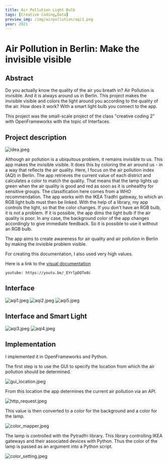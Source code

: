 ```yaml
---
title: Air Pollution Light Bulb
tags: [Creative Coding,Data]
preview_img: /img/airpollution/aqi1.png
year: 2021
---
```


# Air Pollution in Berlin: Make the invisible visible

## Abstract

Do you actually know the quality of the air you breath in? Air Pollution is invisible. And it is always around us in Berlin. This project makes the invisible visible and colors the light around you according to the quality of the air. How does it work? With a smart light bulb you connect to the app. 

This project was the small-scale project of the class "creative coding 2" with OpenFrameworks with the topic of Interfaces.

## Project description

![idea.jpeg](/img/airpollution/idea.jpeg)

Although air pollution is a ubiquitous problem, it remains invisible to us. This app makes the invisible visible. It does this by coloring the air around us - in a way that reflects the air quality. Here, I focus on the air pollution index (AQI) in Berlin. The app retrieves the current value of each district and calculates a color to match the quality. That means that the lamp lights up green when the air quality is good and red as soon as it is unhealthy for sensitive groups. The classification here comes from a WHO recommendation. The app works with the IKEA Tradfri gateway, to which an RGB light bulb must then be linked. With the help of a library, my app controls the light, so that the color changes. If you don't have an RGB bulb, it is not a problem. If it is possible, the app dims the light bulb if the air quality is poor. In any case, the background color of the app changes accordingly to give immediate feedback.  So it is possible to use it without an RGB bulb.

The app aims to create awareness for air quality and air pollution in Berlin by making the invisible problem visible.

For creating this documentation, I also used very high values.

Here is a link to the [visual documentation](https://www.youtube.com/watch?v=EYrlpDQTe8c)

`youtube: https://youtu.be/_EYrlpDQTe8c`

## Interface

![aqi1.jpeg](/img/airpollution/aqi1.png)
![aqi2.jpeg](/img/airpollution/aqi2.png)
![aqi5.jpeg](/img/airpollution/aqi5.png)

## Interface and Smart Light

![aqi3.jpeg](/img/airpollution/aqi3.png)
![aqi4.jpeg](/img/airpollution/aqi4.png)

## Implementation

I implemented it in OpenFrameworks and Python.

The first step is to use the GUI to specify the location from which the air pollution should be determined. 

![gui_location.jpeg](/img/airpollution/gui_location.jpeg)

From this location the app determines the current air pollution via an API.

![http_request.jpeg](/img/airpollution/http_request.jpeg)

This value is then converted to a color for the background and a color for the lamp. 

![color_mapper.jpeg](/img/airpollution/color_mapper.jpeg)

The lamp is controlled with the Pytradfri library. This library controlling IKEA gateways and their associated devices with Python. Thus the color of the lamp is passed as an argument into a Python script.

![color_setting.jpeg](/img/airpollution/color_setting.jpeg)